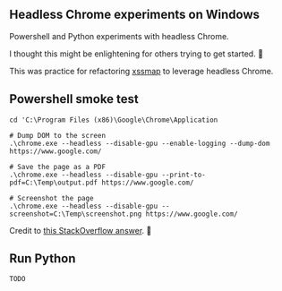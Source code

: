 ## Headless Chrome experiments on Windows

Powershell and Python experiments with headless Chrome.

I thought this might be enlightening for others trying to get started. :rainbow:

This was practice for refactoring [xssmap](https://github.com/gingeleski/xssmap) to leverage headless Chrome.

## Powershell smoke test

```
cd 'C:\Program Files (x86)\Google\Chrome\Application

# Dump DOM to the screen
.\chrome.exe --headless --disable-gpu --enable-logging --dump-dom https://www.google.com/

# Save the page as a PDF
.\chrome.exe --headless --disable-gpu --print-to-pdf=C:\Temp\output.pdf https://www.google.com/

# Screenshot the page
.\chrome.exe --headless --disable-gpu --screenshot=C:\Temp\screenshot.png https://www.google.com/
```

Credit to [this StackOverflow answer](https://stackoverflow.com/questions/45364102/how-do-i-use-headless-chrome-in-chrome-60-on-windows-10). :100:

## Run Python

`TODO`
